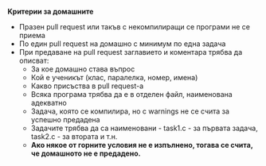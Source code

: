 **Kритерии за домашните**

* Празен pull request или такъв с некомпилиращи се програми не се приема
* По един pull request на домашно с минимум по една задача
* При предaване на pull request заглавието и коментара трябва да описват:
  * За кое домашно става въпрос
  * Кой е ученикът (клас, паралелка, номер, имена)
  * Какво присъства в pull request-a
  * Всяка програма трябва да е в отделен файл, наименована адекватно
  * Задача, която се компилира, но с warnings не се счита за успешно предадена
  * Задачите трябва да са наименовани - task1.c - за първата задача, task2.c - за втората и т.н.
  * **Ако някое от горните условия не е изпълнено, тогава се счита, че домашното не е предадено.**
  
